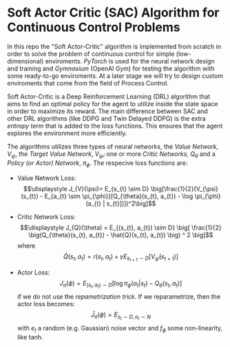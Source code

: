 # Soft Actor Critic (SAC) Algorithm for Continuous Control Problems

In this repo the "Soft Actor-Critic" algorithm is implemented from scratch in order to solve the problem of continuous control for simple (low-dimensional) enviroments. *PyTorch* is used for the neural network design and training and *Gymnasium* (OpenAI Gym) for testing the algorithm with some ready-to-go enviroments. At a later stage we will try to design custom enviroments that come from the field of Process Control.

Soft Actor-Critic is a Deep Reinforcement Learning (DRL) algorithm that aims to find an optimal policy for the agent to utilize inside the state space in order to maximize its reward. The main difference between SAC and other DRL algorithms (like DDPG and Twin Delayed DDPG) is the extra *entropy term* that is added to the loss functions. This ensures that the agent explores the environment more efficiently. 

The algorithms utilizes three types of neural networks, the *Value Network*, $V_{\psi}$, the *Target Value Network*, $V_{\bar{\psi}}$, one or more *Critic Networks*, $Q_{\theta}$ and a *Policy (or Actor) Network*, $\pi_{\phi}$. The respecive loss functions are:

* Value Network Loss: $$\displaystyle J_{V}(\psi)= E_{s_{t} \sim D} \big[\frac{1}{2}(V_{\psi}(s_{t}) - E_{a_{t} \sim \pi_{\phi}}[Q_{\theta}(s_{t}, a_{t}) - \log \pi_{\phi}(a_{t} | s_{t}])])^2\big]$$

* Critic Network Loss: $$\displaystyle J_{Q}(\theta) = E_{(s_{t}, a_{t}) \sim D} \big[ \frac{1}{2} \big(Q_{\theta}(s_{t}, a_{t}) - \hat{Q}(s_{t}, a_{t})  \big) ^ 2 \big]$$ where $$\hat{Q}(s_{t}, a_{t}) = r(s_{t}, a_{t}) + \gamma E_{s_{t+1} \sim D} \big[V_{\bar{\psi}}(s_{t+1}) \big]$$

* Actor Loss: $$\displaystyle J_{\pi}(\phi) = E_{(s_{t}, a_{t}) \sim D} \big[ \log \pi_{\phi}(a_{t}|s_{t}) - Q_{\theta}(s_{t}, a_{t}) \big]$$ if we do not use the *repametrization trick*. If we reparametrize, then the actor loss becomes: $$\displaystyle \hat{J}_{\pi}(\phi) = E_{s_{t} \sim D, e_{t} \sim N}$$ with $e_{t}$ a random (e.g. Gaussian) noise vector and $f_{\phi}$ some non-linearity, like tanh.



